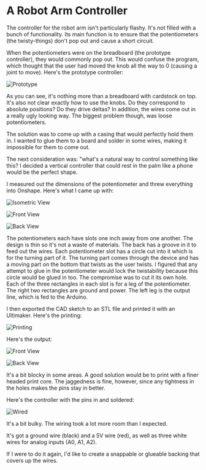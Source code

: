 # A Robot Arm Controller

The controller for the robot arm isn't particularly flashy. It's not filled
with a bunch of functionality. Its main function is to ensure that the
potentiometers (the twisty-things) don't pop out and cause a short circuit.

When the potentiometers were on the breadboard (the prototype controller),
they would commonly pop out. This would confuse the program, which thought
that the user had moved the knob all the way to 0 (causing a joint to move).
Here's the prototype controller:

![Prototype](https://i.imgur.com/Wmz3WLh.jpg?1)

As you can see, it's nothing more than a breadboard with cardstock on top.
It's also not clear exactly how to use the knobs. Do they correspond to
absolute positions? Do they drive deltas? In addition, the wires come out in
a really ugly looking way. The biggest problem though, was loose
potentiometers.

The solution was to come up with a casing that would perfectly hold them in.
I wanted to glue them to a board and solder in some wires, making it
impossible for them to come out.

The next consideration was: "what's a natural way to control something like
this? I decided a vertical controller that could rest in the palm like a phone
would be the perfect shape.

I measured out the dimensions of the potentiometer and threw everything into
Onshape. Here's what I came up with:

![Isometric View](https://i.imgur.com/FTNX8ue.jpg)

![Front View](https://i.imgur.com/vDRY2Ns.jpg)

![Back View](https://i.imgur.com/5BU99U1.jpg)

The potentiometers each have slots one inch away from one another. The design
is thin so it's not a waste of materials. The back has a groove in it to feed
out the wires. Each potentiometer slot has a circle cut into it which is for
the turning part of it. The turning part comes through the device and has a
moving part on the bottom that twists as the user twists. I figured that any
attempt to glue in the potentiometer would lock the twistability because
this circle would be glued in too. The compromise was to cut it its own hole.
Each of the three rectangles in each slot is for a leg of the potentiometer.
The right two rectangles are ground and power. The left leg is the output
line, which is fed to the Arduino.

I then exported the CAD sketch to an STL file and printed it with an
Ultimaker. Here's the printing:

![Printing](https://i.imgur.com/hVgmTCT.jpg)

Here's the output:

![Front View](https://i.imgur.com/K2Cm6tV.jpg)

![Back View](https://i.imgur.com/Ns8Cm6X.jpg)

It's a bit blocky in some areas. A good solution would be to print with a
finer headed print core. The jaggedness is fine, however, since any tightness
in the holes makes the pins stay in better.

Here's the controller with the pins in and soldered:

![Wired](https://i.imgur.com/maxVn9L.jpg)

It's a bit bulky. The wiring took a lot more room than I expected.

It's got a ground wire (black) and a 5V wire (red), as well as three white
wires for analog inputs (A0, A1, A2).

If I were to do it again, I'd like to create a snappable or glueable backing
that covers up the wires.
